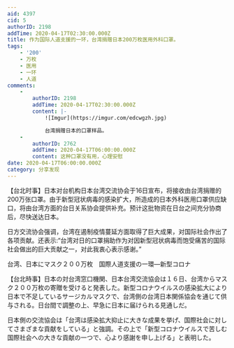 ```yaml
---
aid: 4397
cid: 5
authorID: 2198
addTime: 2020-04-17T02:30:00.000Z
title: 作为国际人道支援的一环，台湾捐赠日本200万枚医用外科口罩。
tags:
    - '200'
    - 万枚
    - 医用
    - 一环
    - 人道
comments:
    -
        authorID: 2198
        addTime: 2020-04-17T02:30:00.000Z
        content: |-
            ![Imgur](https://imgur.com/edcwgzh.jpg)

            台湾捐赠日本的口罩样品。
    -
        authorID: 2762
        addTime: 2020-04-17T06:00:00.000Z
        content: 这种口罩没有用，心理安慰
date: 2020-04-17T06:00:00.000Z
category: 分享发现
---
```


【台北时事】日本对台机构日本台湾交流协会于16日宣布，将接收由台湾捐赠的200万张口罩。由于新型冠状病毒的感染扩大，所造成的日本外科医用口罩供应缺口，将由台湾方面的台日关系协会提供补充。预计这批物资在日台之间充分协商后，尽快送达日本。

日方交流协会强调，台湾在遏制疫情蔓延方面取得了巨大成果，对国际社会作出了各项贡献。还表示:“台湾对日的口罩捐助作为对因新型冠状病毒而饱受痛苦的国际社会做出的巨大贡献之一，对此我衷心表示感谢。”

台湾、日本にマスク２００万枚　国際人道支援の一環―新型コロナ

【台北時事】日本の対台湾窓口機関、日本台湾交流協会は１６日、台湾からマスク２００万枚の寄贈を受けると発表した。新型コロナウイルスの感染拡大により日本で不足しているサージカルマスクで、台湾側の台湾日本関係協会を通じて供与される。日台間で調整の上、早急に日本に届けられる見通しだ。

日本側の交流協会は「台湾は感染拡大抑止に大きな成果を挙げ、国際社会に対してさまざまな貢献をしている」と強調。その上で「新型コロナウイルスで苦しむ国際社会への大きな貢献の一つで、心より感謝を申し上げる」と表明した。
